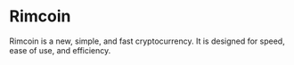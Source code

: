 # Rimcoin
Rimcoin is a new, simple, and fast cryptocurrency. It is designed for speed, ease of use, and efficiency. 
